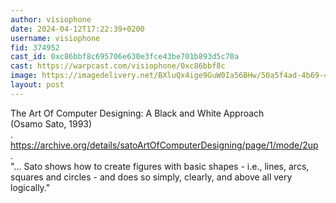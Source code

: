```yaml
---
author: visiophone
date: 2024-04-12T17:22:39+0200
username: visiophone
fid: 374952
cast_id: 0xc86bbf8c695706e630e3fce43be701b893d5c70a
cast: https://warpcast.com/visiophone/0xc86bbf8c
image: https://imagedelivery.net/BXluQx4ige9GuW0Ia56BHw/50a5f4ad-4b69-4cab-3216-c003f137fc00/original
layout: post
---
```

The Art Of Computer Designing: A Black and White Approach   
(Osamo Sato, 1993)  
.  
https://archive.org/details/satoArtOfComputerDesigning/page/1/mode/2up  
.  
"... Sato shows how to create figures with basic shapes - i.e., lines, arcs, squares and circles - and does so simply, clearly, and above all very logically."  

<img src='https://imagedelivery.net/BXluQx4ige9GuW0Ia56BHw/50a5f4ad-4b69-4cab-3216-c003f137fc00/original' alt='' referrerpolicy='no-referrer'/>